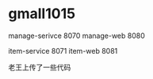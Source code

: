 # gmall1015

manage-serivce 8070
manage-web     8080

item-service 8071
item-web     8081  

老王上传了一些代码
